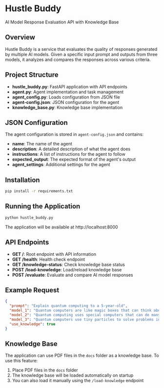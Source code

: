 # Hustle Buddy

AI Model Response Evaluation API with Knowledge Base

## Overview

Hustle Buddy is a service that evaluates the quality of responses generated by multiple AI models. Given a specific input prompt and outputs from three models, it analyzes and compares the responses across various criteria.

## Project Structure

- **hustle_buddy.py**: FastAPI application with API endpoints
- **agent.py**: Agent implementation and task management
- **agent_config.py**: Loads configuration from JSON file
- **agent-config.json**: JSON configuration for the agent
- **knowledge_base.py**: Knowledge base implementation

## JSON Configuration

The agent configuration is stored in `agent-config.json` and contains:

- **name**: The name of the agent
- **description**: A detailed description of what the agent does
- **instructions**: A list of instructions for the agent to follow
- **expected_output**: The expected format of the agent's output
- **agent_settings**: Additional settings for the agent

## Installation

```bash
pip install -r requirements.txt
```

## Running the Application

```bash
python hustle_buddy.py
```

The application will be available at http://localhost:8000

## API Endpoints

- **GET /**: Root endpoint with API information
- **GET /health**: Health check endpoint
- **GET /knowledge-status**: Check knowledge base status
- **POST /load-knowledge**: Load/reload knowledge base
- **POST /evaluate**: Evaluate and compare AI model responses

## Example Request

```json
{
  "prompt": "Explain quantum computing to a 5-year-old",
  "model_1": "Quantum computers are like magic boxes that can think about many things at the same time.",
  "model_2": "Quantum computing uses special computers that can do many calculations at once.",
  "model_3": "Quantum computers use tiny particles to solve problems in new ways.",
  "use_knowledge": true
}
```

## Knowledge Base

The application can use PDF files in the `docs` folder as a knowledge base. To use this feature:

1. Place PDF files in the `docs` folder
2. The knowledge base will be loaded automatically on startup
3. You can also load it manually using the `/load-knowledge` endpoint
